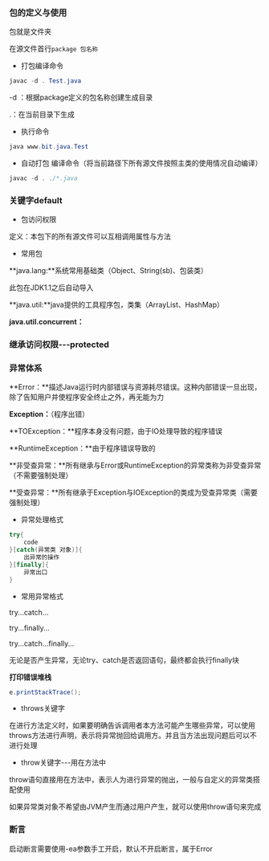 ### 包的定义与使用

包就是文件夹

在源文件首行`package 包名称`

- 打包编译命令

```java
javac -d . Test.java
```

-d ：根据package定义的包名称创建生成目录

.：在当前目录下生成

- 执行命令

```java
java www.bit.java.Test
```

- 自动打包 编译命令（将当前路径下所有源文件按照主类的使用情况自动编译）

```java
javac -d . ./*.java
```

### 关键字default

- 包访问权限

定义：本包下的所有源文件可以互相调用属性与方法

- 常用包

**java.lang:**系统常用基础类（Object、String(sb)、包装类）

此包在JDK1.1之后自动导入

**java.util:**java提供的工具程序包，类集（ArrayList、HashMap）

**java.util.concurrent：**

### 继承访问权限---protected

### 异常体系

**Error：**描述Java运行时内部错误与资源耗尽错误。这种内部错误一旦出现，除了告知用户并使程序安全终止之外，再无能为力

**Exception：**（程序出错）

**TOException：**程序本身没有问题，由于IO处理导致的程序错误

**RuntimeException：**由于程序错误导致的

**非受查异常：**所有继承与Error或RuntimeException的异常类称为非受查异常（不需要强制处理）

**受查异常：**所有继承于Exception与IOException的类成为受查异常类（需要强制处理）

- 异常处理格式

```java
try{
    code
}[catch(异常类 对象)]{
    出异常的操作
}[finally]{
    异常出口
}
```

- 常用异常格式

try...catch...

try...finally...

try...catch...finally...

无论是否产生异常，无论try、catch是否返回语句，最终都会执行finally块

**打印错误堆栈**

```java
e.printStackTrace();
```

- throws关键字

在进行方法定义时，如果要明确告诉调用者本方法可能产生哪些异常，可以使用throws方法进行声明，表示将异常抛回给调用方。并且当方法出现问题后可以不进行处理

- throw关键字---用在方法中

throw语句直接用在方法中，表示人为进行异常的抛出，一般与自定义的异常类搭配使用

如果异常类对象不希望由JVM产生而通过用户产生，就可以使用throw语句来完成

### 断言

启动断言需要使用-ea参数手工开启，默认不开启断言，属于Error
